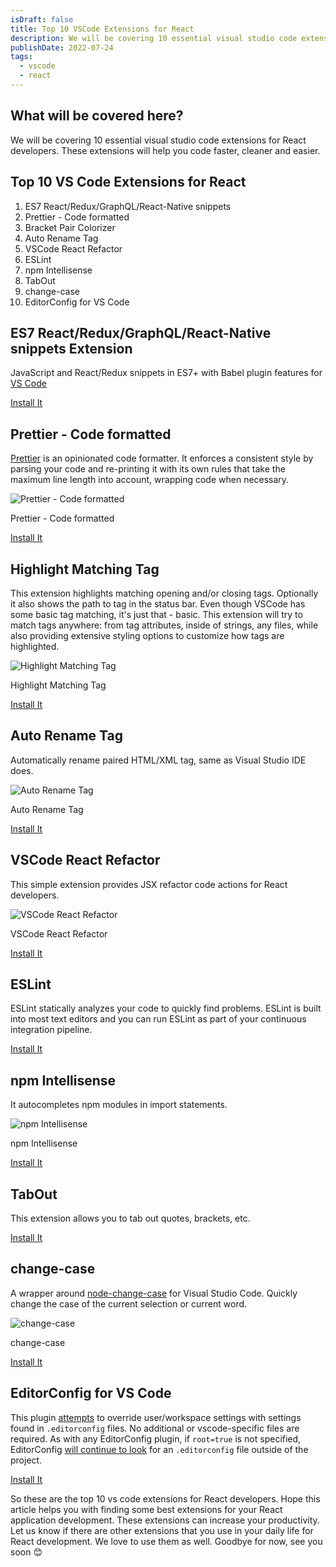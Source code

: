 ```yaml
---
isDraft: false
title: Top 10 VSCode Extensions for React
description: We will be covering 10 essential visual studio code extensions for React developers. These extensions will help you code faster, cleaner and easier.
publishDate: 2022-07-24
tags:
  - vscode
  - react
---
```


## What will be covered here?

We will be covering 10 essential visual studio code extensions for React developers. These extensions will help you code faster, cleaner and easier.

## Top 10 VS Code Extensions for React

1. ES7 React/Redux/GraphQL/React-Native snippets
2. Prettier - Code formatted
3. Bracket Pair Colorizer
4. Auto Rename Tag
5. VSCode React Refactor
6. ESLint
7. npm Intellisense
8. TabOut
9. change-case
10. EditorConfig for VS Code

## ES7 React/Redux/GraphQL/React-Native snippets Extension

JavaScript and React/Redux snippets in ES7+ with Babel plugin features for [VS Code](https://code.visualstudio.com/)

[Install It](https://marketplace.visualstudio.com/items?itemName=dsznajder.es7-react-js-snippets)

## Prettier - Code formatted

[Prettier](https://prettier.io/) is an opinionated code formatter. It enforces a consistent style by parsing your code and re-printing it with its own rules that take the maximum line length into account, wrapping code when necessary.

![Prettier - Code formatted](/images/blog/top-10-vscode-extensions-for-react/projectB.gif)

Prettier - Code formatted

[Install It](https://marketplace.visualstudio.com/items?itemName=esbenp.prettier-vscode)

## Highlight Matching Tag

This extension highlights matching opening and/or closing tags. Optionally it also shows the path to tag in the status bar. Even though VSCode has some basic tag matching, it's just that - basic. This extension will try to match tags anywhere: from tag attributes, inside of strings, any files, while also providing extensive styling options to customize how tags are highlighted.

![Highlight Matching Tag](/images/blog/top-10-vscode-extensions-for-react/zIA1XCzK_o.gif)

Highlight Matching Tag

[Install It](https://marketplace.visualstudio.com/items?itemName=vincaslt.highlight-matching-tag)

## Auto Rename Tag

Automatically rename paired HTML/XML tag, same as Visual Studio IDE does.

![Auto Rename Tag](/images/blog/top-10-vscode-extensions-for-react/usage.gif)

Auto Rename Tag

[Install It](https://marketplace.visualstudio.com/items?itemName=formulahendry.auto-rename-tag)

## VSCode React Refactor

This simple extension provides JSX refactor code actions for React developers.

![VSCode React Refactor](/images/blog/top-10-vscode-extensions-for-react/preview.gif)

VSCode React Refactor

[Install It](https://marketplace.visualstudio.com/items?itemName=planbcoding.vscode-react-refactor)

## ESLint

ESLint statically analyzes your code to quickly find problems. ESLint is built into most text editors and you can run ESLint as part of your continuous integration pipeline.

[Install It](https://marketplace.visualstudio.com/items?itemName=dbaeumer.vscode-eslint)

## npm Intellisense

It autocompletes npm modules in import statements.

![npm Intellisense](/images/blog/top-10-vscode-extensions-for-react/auto_complete.gif)

npm Intellisense

[Install It](https://marketplace.visualstudio.com/items?itemName=christian-kohler.npm-intellisense)

## TabOut

This extension allows you to tab out quotes, brackets, etc.

[Install It](https://marketplace.visualstudio.com/items?itemName=albert.TabOut)

## change-case

A wrapper around [node-change-case](https://github.com/blakeembrey/node-change-case) for Visual Studio Code. Quickly change the case of the current selection or current word.

![change-case](/images/blog/top-10-vscode-extensions-for-react/3c5e29b6-7a9c-11e5-9ce4-7eb944889696.gif)

change-case

[Install It](https://marketplace.visualstudio.com/items?itemName=wmaurer.change-case)

## EditorConfig for VS Code

This plugin [attempts](https://marketplace.visualstudio.com/items?itemName=EditorConfig.EditorConfig#known-issues) to override user/workspace settings with settings found in `.editorconfig` files. No additional or vscode-specific files are required. As with any EditorConfig plugin, if `root=true` is not specified, EditorConfig [will continue to look](https://editorconfig.org/#file-location) for an `.editorconfig` file outside of the project.

[Install It](https://marketplace.visualstudio.com/items?itemName=EditorConfig.EditorConfig)

So these are the top 10 vs code extensions for React developers. Hope this article helps you with finding some best extensions for your React application development. These extensions can increase your productivity. Let us know if there are other extensions that you use in your daily life for React development. We love to use them as well. Goodbye for now, see you soon 😊
